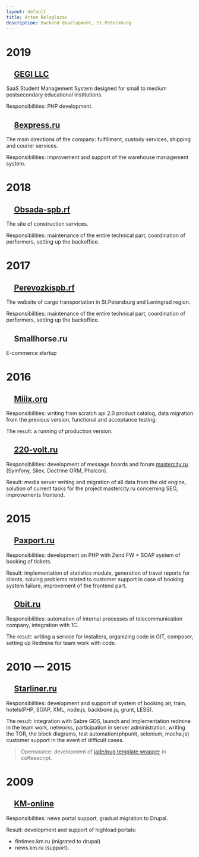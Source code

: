 ```yaml
---
layout: default
title: Artem Beloglazov
description: Backend development, St.Petersburg
---
```



# 2019

## <a href="https://www.gegi.co" id="gegi"><img src="https://www.gegi.co/icons/favicon-32x32.png" height="16"/></a>  [GEGI LLC](https://www.gegi.co)

SaaS Student Management System designed for small to medium postsecondary educational institutions.

Responsibilities: PHP development.

## <a href="http://8express.ru" id="8express"><img src="https://8express.ru/sites/default/files/favicon_1.png" height="16"/></a>  [8express.ru](http://8express.ru)

The main directions of the company: fulfillment, custody services, shipping and courier services.

Responsibilities: improvement and support of the warehouse management system.

# 2018

## <a href="http://обсада-спб.рф" id="obsada"><img src="http://xn----7sbacdp1enne.xn--p1ai/favicon.ico" height="16"/></a>  [Obsada-spb.rf](http://обсада-спб.рф)

The site of construction services.

Responsibilities: maintenance of the entire technical part, coordination of performers, setting up the backoffice.

# 2017

## <a href="http://перевозкиспб.рф" id="perevozki"><img src="http://xn--90abialgn4afhes.xn--p1ai/favicon.ico" height="16"/></a>  [Perevozkispb.rf](http://перевозкиспб.рф)

The website of cargo transportation in St.Petersburg and Leningrad region.

Responsibilities: maintenance of the entire technical part, coordination of performers, setting up the backoffice.

## <img src="https://content.screencast.com/users/artem4926/folders/Jing/media/031fb5d4-0e44-4cdc-85b3-f345836b42e3/00000011.png" height="16"/>  Smallhorse.ru

E-commerce startup

# 2016

## <a href="http://miiix.org" id="miiix"><img src="http://miiix.org/favicon.ico" width="16" height="16"/></a>  [Miiix.org](http://miiix.org)

Responsibilities: writing from scratch api 2.0 product catalog, data migration from the previous version, functional and acceptance testing.

The result: a running of production version.

## <a href="http://www.220-volt.ru" id="220"><img src="http://www.220-volt.ru/favicon.ico" height="16" width="16"/></a>  [220-volt.ru](http://www.220-volt.ru)

Responsibilities: development of message boards and forum [mastercity.ru](http://mastercity.ru) (Symfony, Silex, Doctrine ORM, Phalcon).

Result: media server writing and migration of all data from the old engine, solution of current tasks for the project mastercity.ru concerning SEO, improvements frontend.

# 2015

## <a href="http://paxport.ru" id="paxport"><img src="https://static.tildacdn.com/tild3639-3138-4537-b966-623466643566/favicon.ico" width="16" height="16"/></a>  [Paxport.ru](http://paxport.ru)

Responsibilities: development on PHP with Zend FW + SOAP system of booking of tickets.

Result: implementation of statistics module, generation of travel reports for clients, solving problems related to customer support in case of booking system failure, improvement of the frontend part.

## <a href="http://www.obit.ru" id="obit"><img src="https://www.obit.ru/favicon.ico" height="16" width="16"/></a>  [Obit.ru](http://www.obit.ru)

Responsibilities: automation of internal processes of telecommunication company, integration with 1C.

The result: writing a service for installers, organizing code in GIT, composer, setting up Redmine for team work with code.


# 2010 — 2015

## <a href="http://starliner.ru" id="starliner"><img src="https://info.starliner.ru/wp-content/uploads/2018/02/icon-180x180-150x150.png" width="16" height="16"/></a> [Starliner.ru](http://starliner.ru)

Responsibilities: development and support of system of booking air, train, hotels(PHP, SOAP, XML, node.js, backbone.js, grunt, LESS).

The result: integration with Sabre GDS, launch and implementation redmine in the team work, networks, participation in server administration, writing the TOR, the block diagrams, test automation(phpunit, selenium, mocha.js) customer support in the event of difficult cases.

> Opensource: development of [jade/pug template wrapper](https://www.npmjs.com/package/coffee-jade-wrapper) in coffeescript.

# 2009

## <a href="http://km.ru" id="km"><img src="http://www.km.ru/favicon.ico" height="16" width="16"/></a>  [KM-online](http://km.ru)

Responsibilities: news portal support, gradual migration to Drupal.

Result: 
development and support of highload portals:
 - fintimes.km.ru (migrated to drupal)
 - news.km.ru (support).
 
